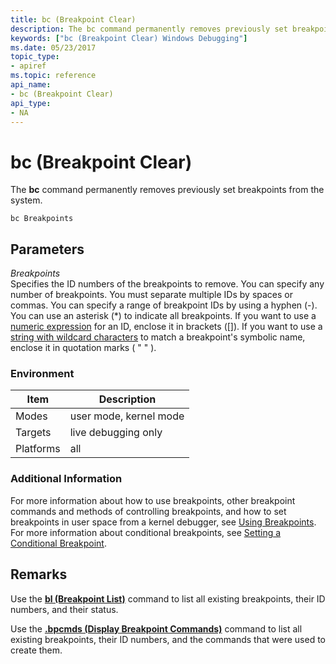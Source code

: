 ```yaml
---
title: bc (Breakpoint Clear)
description: The bc command permanently removes previously set breakpoints from the system.
keywords: ["bc (Breakpoint Clear) Windows Debugging"]
ms.date: 05/23/2017
topic_type:
- apiref
ms.topic: reference
api_name:
- bc (Breakpoint Clear)
api_type:
- NA
---
```


# bc (Breakpoint Clear)


The **bc** command permanently removes previously set breakpoints from the system.

```dbgcmd
bc Breakpoints 
```

## <span id="ddk_cmd_breakpoint_clear_dbg"></span><span id="DDK_CMD_BREAKPOINT_CLEAR_DBG"></span>Parameters


<span id="_______Breakpoints______"></span><span id="_______breakpoints______"></span><span id="_______BREAKPOINTS______"></span> *Breakpoints*   
Specifies the ID numbers of the breakpoints to remove. You can specify any number of breakpoints. You must separate multiple IDs by spaces or commas. You can specify a range of breakpoint IDs by using a hyphen (-). You can use an asterisk (\*) to indicate all breakpoints. If you want to use a [numeric expression](numerical-expression-syntax.md) for an ID, enclose it in brackets (\[\]). If you want to use a [string with wildcard characters](string-wildcard-syntax.md) to match a breakpoint's symbolic name, enclose it in quotation marks ( " " ).

### Environment

|  Item       | Description               |
|-----------|------------------------|
| Modes     | user mode, kernel mode |
| Targets   | live debugging only    |
| Platforms | all                    |

 

### Additional Information

For more information about how to use breakpoints, other breakpoint commands and methods of controlling breakpoints, and how to set breakpoints in user space from a kernel debugger, see [Using Breakpoints](../debugger/using-breakpoints.md). For more information about conditional breakpoints, see [Setting a Conditional Breakpoint](../debugger/setting-a-conditional-breakpoint.md).

## Remarks

Use the [**bl (Breakpoint List)**](bl--breakpoint-list-.md) command to list all existing breakpoints, their ID numbers, and their status.

Use the [**.bpcmds (Display Breakpoint Commands)**](-bpcmds--display-breakpoint-commands-.md) command to list all existing breakpoints, their ID numbers, and the commands that were used to create them.

 

 





